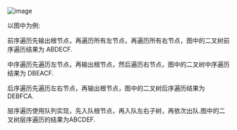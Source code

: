 ![image](https://github.com/FudoJun/Data-Structure/assets/54784415/bbb41c4a-2c91-41b4-9ccd-7a6efe5b6b38)

以图中为例:

前序遍历先输出根节点，再遍历所有左节点，再遍历所有右节点，图中的二叉树前序遍历结果为 ABDECF.

中序遍历先遍历左节点，再输出根节点，然后遍历右节点，图中的二叉树中序遍历结果为 DBEACF.

后序遍历先遍历左右节点，再输出根节点，图中的二叉树后序遍历结果为DEBFCA.

层序遍历使用队列实现，先入队根节点，再入队左右子树，再依次出队.图中的二叉树层序遍历的结果为ABCDEF.

